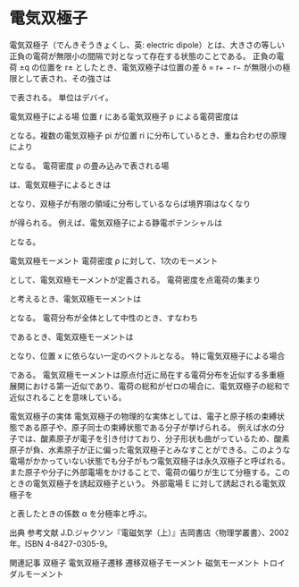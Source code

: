 # 電気双極子

電気双極子（でんきそうきょくし、英: electric dipole）とは、大きさの等しい正負の電荷が無限小の間隔で対となって存在する状態のことである。
正負の電荷 ±q の位置を r± としたとき、電気双極子は位置の差 δ = r+ − r− が無限小の極限として表され、その強さは

で表される。
単位はデバイ。

電気双極子による場
位置 r にある電気双極子 p による電荷密度は

となる。複数の電気双極子 pi が位置 ri  に分布しているとき、重ね合わせの原理により

となる。
電荷密度 ρ の畳み込みで表される場

は、電気双極子によるときは

となり、双極子が有限の領域に分布しているならば境界項はなくなり

が得られる。
例えば、電気双極子による静電ポテンシャルは

となる。

電気双極モーメント
電荷密度 ρ に対して、1次のモーメント

として、電気双極モーメントが定義される。
電荷密度を点電荷の集まり

と考えるとき、電気双極モーメントは

となる。
電荷分布が全体として中性のとき、すなわち

であるとき、電気双極モーメントは

となり、位置 x に依らない一定のベクトルとなる。
特に電気双極子による場合

である。
電気双極モーメントは原点付近に局在する電荷分布を近似する多重極展開における第一近似であり、電荷の総和がゼロの場合に、電気双極子の総和で近似されることを意味している。

電気双極子の実体
電気双極子の物理的な実体としては、電子と原子核の束縛状態である原子や、原子同士の束縛状態である分子が挙げられる。
例えば水の分子では、酸素原子が電子を引き付けており、分子形状も曲がっているため、酸素原子が負、水素原子が正に偏った電気双極子とみなすことができる。このような電場がかかっていない状態でも分子がもつ電気双極子は永久双極子と呼ばれる。
また原子や分子に外部電場をかけることで、電荷の偏りが生じて分極する。このときの電気双極子を誘起双極子という。
外部電場 E に対して誘起される電気双極子を

と表したときの係数 α を分極率と呼ぶ。

出典
参考文献
J.D.ジャクソン『電磁気学（上）』吉岡書店〈物理学叢書〉、2002年。ISBN 4-8427-0305-9。

関連記事
双極子
電気双極子遷移
遷移双極子モーメント
磁気モーメント
トロイダルモーメント